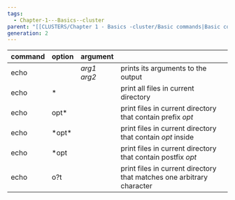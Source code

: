 ```yaml
---
tags:
  - Chapter-1---Basics--cluster
parent: "[[CLUSTERS/Chapter 1 - Basics -cluster/Basic commands|Basic commands]]"
generation: 2
---
```

| command | option | argument      |                                                                       |
| :------ | :----- | ------------- | --------------------------------------------------------------------- |
| echo    |        | *arg1* *arg2* | prints its arguments to the output                                    |
| echo    | *      |               | print all files in current directory                                  |
| echo    | opt*   |               | print files in current directory that contain prefix *opt*            |
| echo    | \*opt* |               | print files in current directory that contain *opt* inside            |
| echo    | \*opt  |               | print files in current directory that contain postfix *opt*           |
| echo    | o?t    |               | print files in current directory that matches one arbitrary character |
